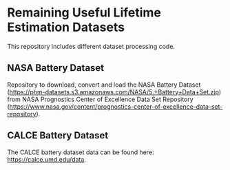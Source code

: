 # Remaining Useful Lifetime Estimation Datasets

This repository includes different dataset processing code.

## NASA Battery Dataset
Repository to download, convert and load the NASA Battery Dataset (https://phm-datasets.s3.amazonaws.com/NASA/5.+Battery+Data+Set.zip) from NASA Prognostics Center of Excellence Data Set Repository (https://www.nasa.gov/content/prognostics-center-of-excellence-data-set-repository).

## CALCE Battery Dataset

The CALCE battery dataset data can be found here: https://calce.umd.edu/data.